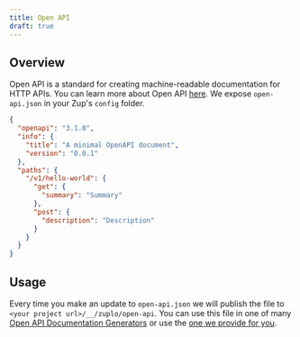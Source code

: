 ```yaml
---
title: Open API
draft: true
---
```


## Overview

Open API is a standard for creating machine-readable documentation for HTTP
APIs. You can learn more about Open API
[here](https://oai.github.io/Documentation/introduction.html). We expose
`open-api.json` in your Zup's `config` folder.

```json
{
  "openapi": "3.1.0",
  "info": {
    "title": "A minimal OpenAPI document",
    "version": "0.0.1"
  },
  "paths": {
    "/v1/hello-world": {
      "get": {
        "summary": "Summary"
      },
      "post": {
        "description": "Description"
      }
    }
  }
}
```

## Usage

Every time you make an update to `open-api.json` we will publish the file to
`<your project url>/__/zuplo/open-api`. You can use this file in one of many
[Open API Documentation Generators](https://nordicapis.com/7-open-source-openapi-documentation-generators/)
or use the [one we provide for you](/docs/developer-portal/doc-portal).
